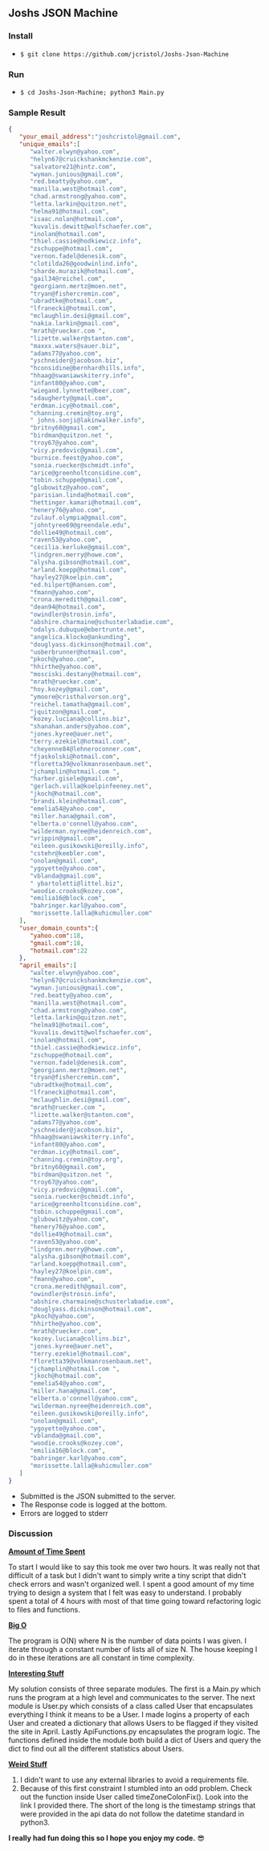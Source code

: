 ## Joshs JSON Machine

### Install

- `$ git clone https://github.com/jcristol/Joshs-Json-Machine`

### Run

- `$ cd Joshs-Json-Machine; python3 Main.py`

### Sample Result

```json
{  
   "your_email_address":"joshcristol@gmail.com",
   "unique_emails":[  
      "walter.elwyn@yahoo.com",
      "helyn67@cruickshankmckenzie.com",
      "salvatore21@hintz.com",
      "wyman.junious@gmail.com",
      "red.beatty@yahoo.com",
      "manilla.west@hotmail.com",
      "chad.armstrong@yahoo.com",
      "letta.larkin@quitzon.net",
      "helma91@hotmail.com",
      "isaac.nolan@hotmail.com",
      "kuvalis.dewitt@wolfschaefer.com",
      "inolan@hotmail.com",
      "thiel.cassie@hodkiewicz.info",
      "zschuppe@hotmail.com",
      "vernon.fadel@denesik.com",
      "clotilda26@goodwinlind.info",
      "sharde.murazik@hotmail.com",
      "gail34@reichel.com",
      "georgiann.mertz@moen.net",
      "tryan@fishercremin.com",
      "ubradtke@hotmail.com",
      "lfranecki@hotmail.com",
      "mclaughlin.desi@gmail.com",
      "nakia.larkin@gmail.com",
      "mrath@ruecker.com ",
      "lizette.walker@stanton.com",
      "maxxx.waters@sauer.biz",
      "adams77@yahoo.com",
      "yschneider@jacobson.biz",
      "hconsidine@bernhardhills.info",
      "hhaag@swaniawskiterry.info",
      "infant80@yahoo.com",
      "wiegand.lynnette@beer.com",
      "sdaugherty@gmail.com",
      "erdman.icy@hotmail.com",
      "channing.cremin@toy.org",
      " johns.sonji@lakinwalker.info",
      "britny60@gmail.com",
      "birdman@quitzon.net ",
      "troy67@yahoo.com",
      "vicy.predovic@gmail.com",
      "burnice.feest@yahoo.com",
      "sonia.ruecker@schmidt.info",
      "arice@greenholtconsidine.com",
      "tobin.schuppe@gmail.com",
      "glubowitz@yahoo.com",
      "parisian.linda@hotmail.com",
      "hettinger.kamari@hotmail.com",
      "henery76@yahoo.com",
      "zulauf.olympia@gmail.com",
      "johntyree69@greendale.edu",
      "dollie49@hotmail.com",
      "raven53@yahoo.com",
      "cecilia.kerluke@gmail.com",
      "lindgren.merry@howe.com",
      "alysha.gibson@hotmail.com",
      "arland.koepp@hotmail.com",
      "hayley27@koelpin.com",
      "ed.hilpert@hansen.com",
      "fmann@yahoo.com",
      "crona.meredith@gmail.com",
      "dean94@hotmail.com",
      "owindler@strosin.info",
      "abshire.charmaine@schusterlabadie.com",
      "odalys.dubuque@ebertrunte.net",
      "angelica.klocko@ankunding",
      "douglyass.dickinson@hotmail.com",
      "uoberbrunner@hotmail.com",
      "pkoch@yahoo.com",
      "hhirthe@yahoo.com",
      "mosciski.destany@hotmail.com",
      "mrath@ruecker.com",
      "hoy.kozey@gmail.com",
      "ymoore@cristhalvorson.org",
      "reichel.tamatha@gmail.com",
      "jquitzon@gmail.com",
      "kozey.luciana@collins.biz",
      "shanahan.anders@yahoo.com",
      "jones.kyree@auer.net",
      "terry.ezekiel@hotmail.com",
      "cheyenne84@lehneroconner.com",
      "fjaskolski@hotmail.com",
      "floretta39@volkmanrosenbaum.net",
      "jchamplin@hotmail.com ",
      "harber.gisele@gmail.com",
      "gerlach.villa@koelpinfeeney.net",
      "jkoch@hotmail.com",
      "brandi.klein@hotmail.com",
      "emelia54@yahoo.com",
      "miller.hana@gmail.com",
      "elberta.o'connell@yahoo.com",
      "wilderman.nyree@heidenreich.com",
      "vrippin@gmail.com",
      "eileen.gusikowski@oreilly.info",
      "cstehr@keebler.com",
      "onolan@gmail.com",
      "ygoyette@yahoo.com",
      "vblanda@gmail.com",
      " ybartoletti@littel.biz",
      "woodie.crooks@kozey.com",
      "emilia16@block.com",
      "bahringer.karl@yahoo.com",
      "morissette.lalla@kuhicmuller.com"
   ],
   "user_domain_counts":{  
      "yahoo.com":18,
      "gmail.com":18,
      "hotmail.com":22
   },
   "april_emails":[  
      "walter.elwyn@yahoo.com",
      "helyn67@cruickshankmckenzie.com",
      "wyman.junious@gmail.com",
      "red.beatty@yahoo.com",
      "manilla.west@hotmail.com",
      "chad.armstrong@yahoo.com",
      "letta.larkin@quitzon.net",
      "helma91@hotmail.com",
      "kuvalis.dewitt@wolfschaefer.com",
      "inolan@hotmail.com",
      "thiel.cassie@hodkiewicz.info",
      "zschuppe@hotmail.com",
      "vernon.fadel@denesik.com",
      "georgiann.mertz@moen.net",
      "tryan@fishercremin.com",
      "ubradtke@hotmail.com",
      "lfranecki@hotmail.com",
      "mclaughlin.desi@gmail.com",
      "mrath@ruecker.com ",
      "lizette.walker@stanton.com",
      "adams77@yahoo.com",
      "yschneider@jacobson.biz",
      "hhaag@swaniawskiterry.info",
      "infant80@yahoo.com",
      "erdman.icy@hotmail.com",
      "channing.cremin@toy.org",
      "britny60@gmail.com",
      "birdman@quitzon.net ",
      "troy67@yahoo.com",
      "vicy.predovic@gmail.com",
      "sonia.ruecker@schmidt.info",
      "arice@greenholtconsidine.com",
      "tobin.schuppe@gmail.com",
      "glubowitz@yahoo.com",
      "henery76@yahoo.com",
      "dollie49@hotmail.com",
      "raven53@yahoo.com",
      "lindgren.merry@howe.com",
      "alysha.gibson@hotmail.com",
      "arland.koepp@hotmail.com",
      "hayley27@koelpin.com",
      "fmann@yahoo.com",
      "crona.meredith@gmail.com",
      "owindler@strosin.info",
      "abshire.charmaine@schusterlabadie.com",
      "douglyass.dickinson@hotmail.com",
      "pkoch@yahoo.com",
      "hhirthe@yahoo.com",
      "mrath@ruecker.com",
      "kozey.luciana@collins.biz",
      "jones.kyree@auer.net",
      "terry.ezekiel@hotmail.com",
      "floretta39@volkmanrosenbaum.net",
      "jchamplin@hotmail.com ",
      "jkoch@hotmail.com",
      "emelia54@yahoo.com",
      "miller.hana@gmail.com",
      "elberta.o'connell@yahoo.com",
      "wilderman.nyree@heidenreich.com",
      "eileen.gusikowski@oreilly.info",
      "onolan@gmail.com",
      "ygoyette@yahoo.com",
      "vblanda@gmail.com",
      "woodie.crooks@kozey.com",
      "emilia16@block.com",
      "bahringer.karl@yahoo.com",
      "morissette.lalla@kuhicmuller.com"
   ]
}
```

- Submitted is the JSON submitted to the server.
- The Response code is logged at the bottom.
- Errors are logged to stderr

### Discussion

**<u>Amount of Time Spent</u>**

To start I would like to say this took me over two hours. It was really not that difficult of a task but I didn't want to simply write a tiny script that didn't check errors and wasn't organized well. I spent a good amount of my time trying to design a system that I felt was easy to understand. I probably spent a total of 4 hours with most of that time going toward refactoring logic to files and functions.

**<u>Big O</u>**

The program is O(N) where N is the number of data points I was given. I iterate through a constant number of lists all of size N. The house keeping I do in these iterations are all constant in time complexity.

<u>**Interesting Stuff**</u>

My solution consists of three separate modules. The first is a Main.py which runs the program at a high level and communicates to the server. The next module is User.py which consists of a class called User that encapsulates everything I think it means to be a User. I made logins a property of each User and created a dictionary that allows Users to be flagged if they visited the site in April. Lastly ApiFunctions.py encapsulates the program logic. The functions defined inside the module both build a dict of Users and query the dict to find out all the different statistics about Users.

**<u>Weird Stuff</u>**

1. I didn't want to use any external  libraries to avoid a requirements file.
2. Because of this first constraint I stumbled into an odd problem. Check out the function inside User called timeZoneColonFix(). Look into the link I provided there. The short of the long is the timestamp strings that were provided in the api data do not follow the datetime standard in python3.



**I really had fun doing this so I hope you enjoy my code.** 😎
